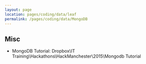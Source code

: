 ```yaml
---
layout: page
location: pages/coding/data/leaf
permalink: /pages/coding/data/MongoDB
---
```



## Misc

- MongoDB Tutorial: Dropbox\IT Training\Hackathons\HackManchester\2015\Mongodb Tutorial

